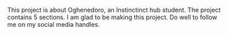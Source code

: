 This project is about Oghenedoro, an Instinctinct hub student. The project contains 5 sections. I am glad to be making this project. Do well to follow me on my social media handles.
